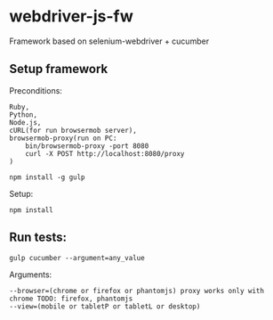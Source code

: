 # webdriver-js-fw

Framework based on selenium-webdriver + cucumber

## Setup framework

Preconditions:

    Ruby,
    Python,
    Node.js,
    cURL(for run browsermob server),
    browsermob-proxy(run on PC:
        bin/browsermob-proxy -port 8080
        curl -X POST http://localhost:8080/proxy
    )

    npm install -g gulp

Setup:

    npm install

## Run tests:

    gulp cucumber --argument=any_value

Arguments:

    --browser=(chrome or firefox or phantomjs) proxy works only with chrome TODO: firefox, phantomjs
    --view=(mobile or tabletP or tabletL or desktop)